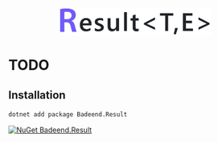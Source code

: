 <p align="center">
  <img src="./images/logo.png" alt="Result" width="300"/>
</p>

# TODO

## Installation

```sh
dotnet add package Badeend.Result
```

[![NuGet Badeend.Result](https://img.shields.io/nuget/v/Badeend.Result?label=Badeend.Result)](https://www.nuget.org/packages/Badeend.Result)

